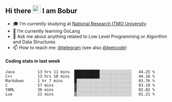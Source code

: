 ## Hi there <img src="https://media.giphy.com/media/hvRJCLFzcasrR4ia7z/giphy.gif" width="25px" height="25px"> I am Bobur

- :mortar_board: I’m currently studying at [National Research ITMO University](https://itmo.ru/)
- :seedling: I’m currently learning GoLang
- :speech_balloon: Ask me about anything related to Low Level Programming or Algorithm and Data Structures
- :mailbox: How to reach me: [@telegram](https://t.me/octoant) (see also [@leetcode](https://leetcode.com/octoant/))    

#### Coding stats in last week

<!--START_SECTION:waka-->

```text
Java          13 hrs 11 mins  ███████████░░░░░░░░░░░░░░   44.25 %
C++           13 hrs 10 mins  ███████████░░░░░░░░░░░░░░   44.16 %
Markdown      1 hr 7 mins     █░░░░░░░░░░░░░░░░░░░░░░░░   03.76 %
C             57 mins         ▓░░░░░░░░░░░░░░░░░░░░░░░░   03.19 %
YAML          36 mins         ▓░░░░░░░░░░░░░░░░░░░░░░░░   02.02 %
Lua           21 mins         ▒░░░░░░░░░░░░░░░░░░░░░░░░   01.21 %
```

<!--END_SECTION:waka-->

